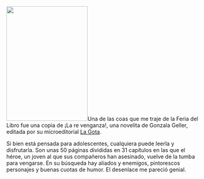 <html><body><a href="/wp-content/uploads/2012/10/LAREVENGANZA_cover.jpg"><img class="size-medium wp-image-4180 alignleft" title="Imagen de tapa de ¡La re venganza!" src="/wp-content/uploads/2012/10/LAREVENGANZA_cover-212x300.jpg" alt="" width="212" height="300"></a>Una de las coas que me traje de la Feria del Libro fue una copia de ¡La re venganza!, una novelita de Gonzala Geller, editada por su microeditorial <a href="http://lagotaediciones.blogspot.com.ar/" target="_blank">La Gota</a>.



Si bien está pensada para adolescentes, cualquiera puede leerla y disfrutarla. Son unas 50 páginas divididas en 31 capítulos en las que el héroe, un joven al que sus compañeros han asesinado, vuelve de la tumba para vengarse. En su búsqueda hay aliados y enemigos, pintorescos personajes y buenas cuotas de humor. El desenlace me pareció genial.</body></html>